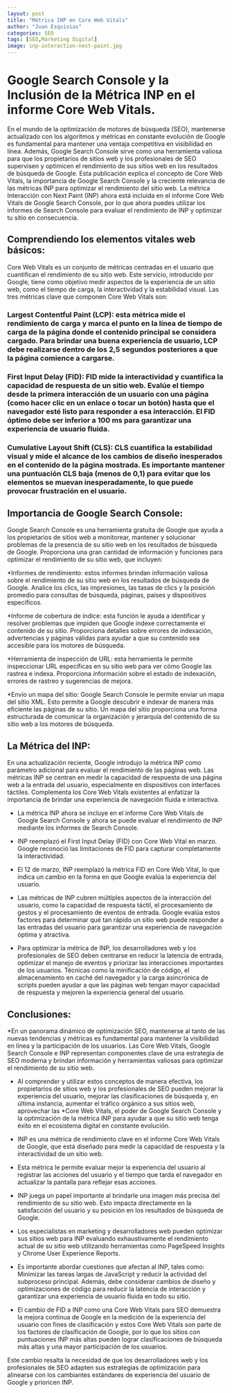 ```yaml
---
layout: post
title: "Métrica INP en Core Web Vitals"
author: "Juan Esquivias"
categories: SEO
tags: [SEO,Marketing Digital]
image: inp-interaction-next-paint.jpg
---
```

# Google Search Console y la Inclusión de la Métrica INP en el informe Core Web Vitals.
En el mundo de la optimización de motores de búsqueda (SEO), mantenerse actualizado con los algoritmos y métricas en constante evolución de Google es fundamental para mantener una ventaja competitiva en visibilidad en línea. 
Además, Google Search Console sirve como una herramienta valiosa para que los propietarios de sitios web y los profesionales de SEO supervisen y optimicen el rendimiento de sus sitios web en los resultados de búsqueda de Google. Esta publicación explica el concepto de Core Web Vitals, la importancia de Google Search Console y la creciente relevancia de las métricas INP para optimizar el rendimiento del sitio web. 
La métrica Interacción con Next Paint (INP) ahora está incluida en el informe Core Web Vitals de Google Search Console, por lo que ahora puedes utilizar los informes de Search Console para evaluar el rendimiento de INP y optimizar tu sitio en consecuencia.

## Comprendiendo los elementos vitales web básicos: 
Core Web Vitals es un conjunto de métricas centradas en el usuario que cuantifican el rendimiento de su sitio web. Este servicio, introducido por Google, tiene como objetivo medir aspectos de la experiencia de un sitio web, como el tiempo de carga, la interactividad y la estabilidad visual. Las tres métricas clave que componen Core Web Vitals son:

### Largest Contentful Paint (LCP): esta métrica mide el rendimiento de carga y marca el punto en la línea de tiempo de carga de la página donde el contenido principal se considera cargado. Para brindar una buena experiencia de usuario, LCP debe realizarse dentro de los 2,5 segundos posteriores a que la página comience a cargarse.

### First Input Delay (FID): FID mide la interactividad y cuantifica la capacidad de respuesta de un sitio web. Evalúe el tiempo desde la primera interacción de un usuario con una página (como hacer clic en un enlace o tocar un botón) hasta que el navegador esté listo para responder a esa interacción. El FID óptimo debe ser inferior a 100 ms para garantizar una experiencia de usuario fluida.

### Cumulative Layout Shift (CLS): CLS cuantifica la estabilidad visual y mide el alcance de los cambios de diseño inesperados en el contenido de la página mostrada. Es importante mantener una puntuación CLS baja (menos de 0,1) para evitar que los elementos se muevan inesperadamente, lo que puede provocar frustración en el usuario.

## Importancia de Google Search Console:

Google Search Console es una herramienta gratuita de Google que ayuda a los propietarios de sitios web a monitorear, mantener y solucionar problemas de la presencia de su sitio web en los resultados de búsqueda de Google. Proporciona una gran cantidad de información y funciones para optimizar el rendimiento de su sitio web, que incluyen:

*Informes de rendimiento: estos informes brindan información valiosa sobre el rendimiento de su sitio web en los resultados de búsqueda de Google. Analice los clics, las impresiones, las tasas de clics y la posición promedio para consultas de búsqueda, páginas, países y dispositivos específicos.

*Informe de cobertura de índice: esta función le ayuda a identificar y resolver problemas que impiden que Google indexe correctamente el contenido de su sitio. Proporciona detalles sobre errores de indexación, advertencias y páginas válidas para ayudar a que su contenido sea accesible para los motores de búsqueda.

*Herramienta de inspección de URL:  esta herramienta le permite inspeccionar URL específicas en su sitio web para ver cómo Google las rastrea e indexa. Proporciona información sobre el estado de indexación, errores de rastreo y sugerencias de mejora.

*Envío un mapa del sitio: Google Search Console le permite enviar un mapa del sitio XML. Esto permite a Google descubrir e indexar de manera más eficiente las páginas de su sitio. Un mapa del sitio proporciona una forma estructurada de comunicar la organización y jerarquía del contenido de su sitio web a los motores de búsqueda.

## La Métrica del INP:

En una actualización reciente, Google introdujo la métrica INP como parámetro adicional para evaluar el rendimiento de las páginas web. Las métricas INP se centran en medir la capacidad de respuesta de una página web a la entrada del usuario, especialmente en dispositivos con interfaces táctiles. Complementa los Core Web Vitals existentes al enfatizar la importancia de brindar una experiencia de navegación fluida e interactiva.

* La métrica INP ahora se incluye en el informe Core Web Vitals de Google Search Console y ahora se puede evaluar el rendimiento de INP mediante los informes de Search Console.

* INP reemplazó el First Input Delay (FID) con Core Web Vital en marzo. Google reconoció las limitaciones de FID para capturar completamente la interactividad.

* El 12 de marzo, INP reemplazó la métrica FID en Core Web Vital, lo que indica un cambio en la forma en que Google evalúa la experiencia del usuario.

* Las métricas de INP cubren múltiples aspectos de la interacción del usuario, como la capacidad de respuesta táctil, el procesamiento de gestos y el procesamiento de eventos de entrada. Google evalúa estos factores para determinar qué tan rápido un sitio web puede responder a las entradas del usuario para garantizar una experiencia de navegación óptima y atractiva.

* Para optimizar la métrica de INP, los desarrolladores web y los profesionales de SEO deben centrarse en reducir la latencia de entrada, optimizar el manejo de eventos y priorizar las interacciones importantes de los usuarios. Técnicas como la minificación de código, el almacenamiento en caché del navegador y la carga asincrónica de scripts pueden ayudar a que las páginas web tengan mayor capacidad de respuesta y mejoren la experiencia general del usuario.

## Conclusiones:

*En un panorama dinámico de optimización SEO, mantenerse al tanto de las nuevas tendencias y métricas es fundamental para mantener la visibilidad en línea y la participación de los usuarios. Las Core Web Vitals, Google Search Console e INP representan componentes clave de una estrategia de SEO moderna y brindan información y herramientas valiosas para optimizar el rendimiento de su sitio web.

* Al comprender y utilizar estos conceptos de manera efectiva, los propietarios de sitios web y los profesionales de SEO pueden mejorar la experiencia del usuario, mejorar las clasificaciones de búsqueda y, en última instancia, aumentar el tráfico orgánico a sus sitios web, aprovechar las *Core Web Vitals, el poder de Google Search Console y la optimización de la métrica INP para ayudar a que su sitio web tenga éxito en el ecosistema digital en constante evolución.

* INP es una métrica de rendimiento clave en el informe Core Web Vitals de Google, que está diseñado para medir la capacidad de respuesta y la interactividad de un sitio web.

* Esta métrica le permite evaluar mejor la experiencia del usuario al registrar las acciones del usuario y el tiempo que tarda el navegador en actualizar la pantalla para reflejar esas acciones.

* INP juega un papel importante al brindarle una imagen más precisa del rendimiento de su sitio web. Esto impacta directamente en la satisfacción del usuario y su posición en los resultados de búsqueda de Google.

* Los especialistas en marketing y desarrolladores web pueden optimizar sus sitios web para INP evaluando exhaustivamente el rendimiento actual de su sitio web utilizando herramientas como PageSpeed Insights y Chrome User Experience Reports.

* Es importante abordar cuestiones que afectan al INP, tales como: Minimizar las tareas largas de JavaScript y reducir la actividad del subproceso principal. Además, debe considerar cambios de diseño y optimizaciones de código para reducir la latencia de interacción y garantizar una experiencia de usuario fluida en todo su sitio.

* El cambio de FID a INP como una Core Web Vitals para SEO demuestra la mejora continua de Google en la medición de la experiencia del usuario con fines de clasificación y estos Core Web Vitals son parte de los factores de clasificación de Google, por lo que los sitios con puntuaciones INP más altas pueden lograr clasificaciones de búsqueda más altas y una mayor participación de los usuarios.

Este cambio resalta la necesidad de que los desarrolladores web y los profesionales de SEO adapten sus estrategias de optimización para alinearse con los cambiantes estándares de experiencia del usuario de Google y prioricen INP.
